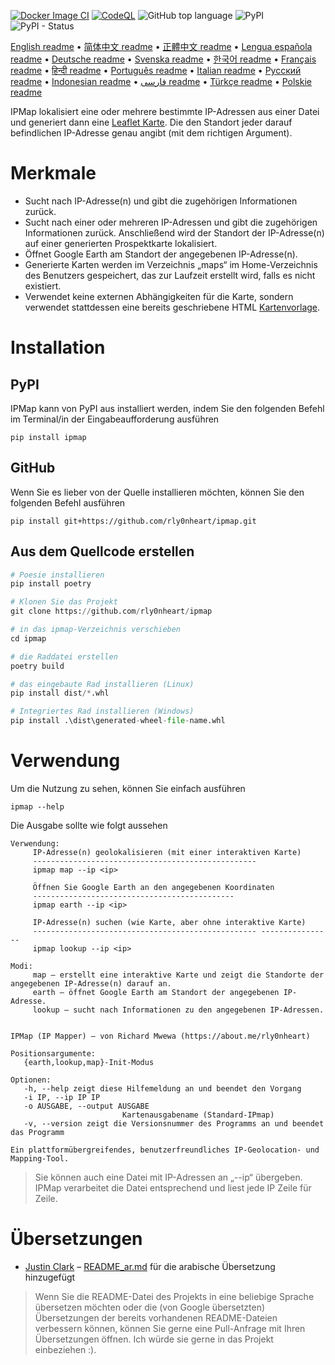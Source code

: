 [![Docker Image CI](https://github.com/rly0nheart/ipmap/actions/workflows/docker-image.yml/badge.svg)](https://github.com/rly0nheart/ipmap/actions/workflows/docker-image.yml)
[![CodeQL](https://github.com/rly0nheart/ipmap/actions/workflows/codeql.yml/badge.svg)](https://github.com/rly0nheart/ipmap/actions/workflows/codeql.yml)
![GitHub top language](https://img.shields.io/github/languages/top/rly0nheart/ipmap?logo=github)
![PyPI](https://img.shields.io/pypi/v/ipmap?label=Latest%20Release&logo=pypi)
![PyPI - Status](https://img.shields.io/pypi/status/ipmap?label=Status&logo=pypi)

[English readme](https://github.com/rly0nheart/ipmap/blob/master/README.md) • 
[简体中文 readme](https://github.com/rly0nheart/ipmap/blob/master/README_zh-CN.md) • 
[正體中文 readme](https://github.com/rly0nheart/ipmap/blob/master/README_zh-TW.md) • 
[Lengua española readme](https://github.com/rly0nheart/ipmap/blob/master/README_es.md) • 
[Deutsche readme](https://github.com/rly0nheart/ipmap/blob/master/README_de.md) • 
[Svenska readme](https://github.com/rly0nheart/ipmap/blob/master/README_sv.md) • 
[한국어 readme](https://github.com/rly0nheart/ipmap/blob/master/README_kr.md) • 
[Français readme](https://github.com/rly0nheart/ipmap/blob/master/README_fr.md) • 
[हिन्दी readme](https://github.com/rly0nheart/ipmap/blob/master/README_hi.md) • 
[Português readme](https://github.com/rly0nheart/ipmap/blob/master/README_pt.md) • 
[Italian readme](https://github.com/rly0nheart/ipmap/blob/master/README_it.md) • 
[Русский readme](https://github.com/rly0nheart/ipmap/blob/master/README_ru.md) • 
[Indonesian readme](https://github.com/rly0nheart/ipmap/blob/master/README_id.md) • 
[فارسی readme](https://github.com/rly0nheart/ipmap/blob/master/README_fa.md) • 
[Türkçe readme](https://github.com/rly0nheart/ipmap/blob/master/README_tr.md) • 
[Polskie readme](https://github.com/rly0nheart/ipmap/blob/master/README_pl.md)

IPMap lokalisiert eine oder mehrere bestimmte IP-Adressen aus einer Datei und generiert dann eine [Leaflet Karte](https://github.com/leaflet/leaflet). Die den Standort jeder darauf befindlichen IP-Adresse genau angibt (mit dem richtigen Argument).

# Merkmale
* Sucht nach IP-Adresse(n) und gibt die zugehörigen Informationen zurück.
* Sucht nach einer oder mehreren IP-Adressen und gibt die zugehörigen Informationen zurück. Anschließend wird der Standort der IP-Adresse(n) auf einer generierten Prospektkarte lokalisiert.
* Öffnet Google Earth am Standort der angegebenen IP-Adresse(n).
* Generierte Karten werden im Verzeichnis „maps“ im Home-Verzeichnis des Benutzers gespeichert, das zur Laufzeit erstellt wird, falls es nicht existiert.
* Verwendet keine externen Abhängigkeiten für die Karte, sondern verwendet stattdessen eine bereits geschriebene HTML [Kartenvorlage](ipmap/data/templates/map.html).

# Installation
## PyPI
IPMap kann von PyPI aus installiert werden, indem Sie den folgenden Befehl im Terminal/in der Eingabeaufforderung ausführen
```
pip install ipmap
```
## GitHub
Wenn Sie es lieber von der Quelle installieren möchten, können Sie den folgenden Befehl ausführen
```
pip install git+https://github.com/rly0nheart/ipmap.git
```
## Aus dem Quellcode erstellen
```Python
# Poesie installieren
pip install poetry

# Klonen Sie das Projekt
git clone https://github.com/rly0nheart/ipmap

# in das ipmap-Verzeichnis verschieben
cd ipmap

# die Raddatei erstellen
poetry build

# das eingebaute Rad installieren (Linux)
pip install dist/*.whl

# Integriertes Rad installieren (Windows)
pip install .\dist\generated-wheel-file-name.whl
```

# Verwendung
Um die Nutzung zu sehen, können Sie einfach ausführen
```
ipmap --help
```
Die Ausgabe sollte wie folgt aussehen
```
Verwendung:
     IP-Adresse(n) geolokalisieren (mit einer interaktiven Karte)
     --------------------------------------------------
     ipmap map --ip <ip>

     Öffnen Sie Google Earth an den angegebenen Koordinaten
     ---------------------------------------------
     ipmap earth --ip <ip>

     IP-Adresse(n) suchen (wie Karte, aber ohne interaktive Karte)
     -------------------------------------------------- ----------------
     ipmap lookup --ip <ip>

Modi:
     map – erstellt eine interaktive Karte und zeigt die Standorte der angegebenen IP-Adresse(n) darauf an.
     earth – öffnet Google Earth am Standort der angegebenen IP-Adresse.
     lookup – sucht nach Informationen zu den angegebenen IP-Adressen.
    

IPMap (IP Mapper) – von Richard Mwewa (https://about.me/rly0nheart)

Positionsargumente:
   {earth,lookup,map}-Init-Modus

Optionen:
   -h, --help zeigt diese Hilfemeldung an und beendet den Vorgang
   -i IP, --ip IP IP
   -o AUSGABE, --output AUSGABE
                         Kartenausgabename (Standard-IPmap)
   -v, --version zeigt die Versionsnummer des Programms an und beendet das Programm

Ein plattformübergreifendes, benutzerfreundliches IP-Geolocation- und Mapping-Tool.
```
> Sie können auch eine Datei mit IP-Adressen an „--ip“ übergeben. IPMap verarbeitet die Datei entsprechend und liest jede IP Zeile für Zeile.
# Übersetzungen
* [Justin Clark](https://github.com/jclark1913) – [README_ar.md](https://github.com/rly0nheart/ipmap/blob/master/README_ar.md) für die arabische Übersetzung hinzugefügt
> Wenn Sie die README-Datei des Projekts in eine beliebige Sprache übersetzen möchten oder die (von Google übersetzten) Übersetzungen der bereits vorhandenen README-Dateien verbessern können, können Sie gerne eine Pull-Anfrage mit Ihren Übersetzungen öffnen. Ich würde sie gerne in das Projekt einbeziehen :).
